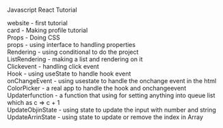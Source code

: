 Javascript React Tutorial

website - first tutorial <br/>
card - Making profile tutorial <br/>
Props - Doing CSS <br/>
props - using interface to handling properties <br/>
Rendering - using conditional to do the project <br/>
ListRendering - making a list and rendering on it <br/>
Clickevent - handling click event <br/>
Hook - using useState to handle hook event <br/>
onChangeEvent - using usestate to handle the onchange event in the html <br/>
ColorPicker - a real app to handle the hook and onchangeevent <br/>
Updaterfunction - a function that using for setting anything into queue list which as c => c + 1 <br/>
UpdateObjinState - using state to update the input with number and string <br/>
UpdateArrinState - using state to update or remove the index in Array </br>
